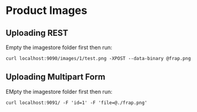 # Product Images

## Uploading REST

Empty the imagestore folder first then run:

```
curl localhost:9090/images/1/test.png -XPOST --data-binary @frap.png
```

## Uploading Multipart Form

EMpty the imagestore folder first then run:

```
curl localhost:9091/ -F 'id=1' -F 'file=@./frap.png'
```
